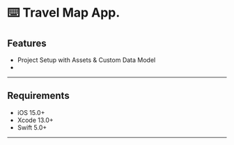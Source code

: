 ⌨️ Travel Map App.
======

Features
------

- Project Setup with Assets & Custom Data Model
- 
------

Requirements
-------

- iOS 15.0+
- Xcode 13.0+
- Swift 5.0+
------

